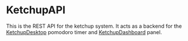 # KetchupAPI
This is the REST API for the ketchup system. 
It acts as a backend for the 
[KetchupDesktop](https://github.com/softish/KetchupDesktop) pomodoro timer 
and [KetchupDashboard](https://github.com/softish/KetchupDashboard) panel.